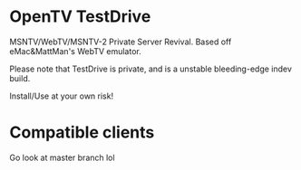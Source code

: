 # OpenTV TestDrive
MSNTV/WebTV/MSNTV-2 Private Server Revival. Based off eMac&amp;MattMan's WebTV emulator.

Please note that TestDrive is private, and is a unstable bleeding-edge indev build.

Install/Use at your own risk!

# Compatible clients
Go look at master branch lol
